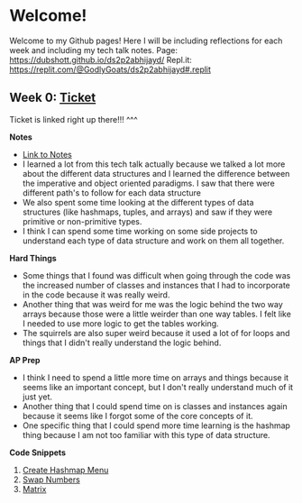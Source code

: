# Welcome!
Welcome to my Github pages! Here I will be including reflections for each week and including my tech talk notes. 
Page: https://dubshott.github.io/ds2p2abhijayd/
Repl.it: https://replit.com/@GodlyGoats/ds2p2abhijayd#.replit

## Week 0: [Ticket](https://github.com/gracele246/theshop/issues/3)

Ticket is linked right up there!!! ^^^

**Notes**
- [Link to Notes](https://github.com/nighthawkcoders/nighthawk_csa/wiki/Tri-3:-Tech-Talk-0---Data-Structures)
- I learned a lot from this tech talk actually because we talked a lot more about the different data structures and I learned the difference between the imperative and object oriented paradigms. I saw that there were different path's to follow for each data structure
- We also spent some time looking at the different types of data structures (like hashmaps, tuples, and arrays) and saw if they were primitive or non-primitive types. 
- I think I can spend some time working on some side projects to understand each type of data structure and work on them all together. 

**Hard Things**
- Some things that I found was difficult when going through the code was the increased number of classes and instances that I had to incorporate in the code because it was really weird. 
- Another thing that was weird for me was the logic behind the two way arrays because those were a little weirder than one way tables. I felt like I needed to use more logic to get the tables working. 
- The squirrels are also super weird because it used a lot of for loops and things that I didn't really understand the logic behind. 

**AP Prep**
- I think I need to spend a little more time on arrays and things because it seems like an important concept, but I don't really understand much of it just yet. 
- Another thing that I could spend time on is classes and instances again because it seems like I forgot some of the core concepts of it. 
- One specific thing that I could spend more time learning is the hashmap thing because I am not too familiar with this type of data structure. 

**Code Snippets**
1. [Create Hashmap Menu](https://github.com/Dubshott/ds2p2abhijayd/blob/main/menu.java)
2. [Swap Numbers](https://github.com/Dubshott/ds2p2abhijayd/blob/main/swapper.java)
3. [Matrix](https://github.com/Dubshott/ds2p2abhijayd/blob/main/matrix.java)
